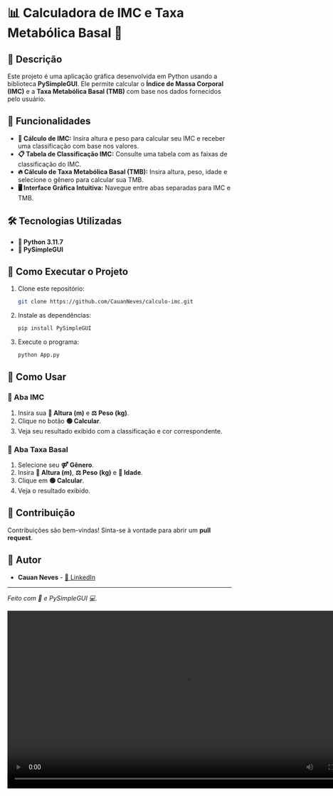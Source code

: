 # 📊 Calculadora de IMC e Taxa Metabólica Basal 🚀

## 📝 Descrição
Este projeto é uma aplicação gráfica desenvolvida em Python usando a biblioteca **PySimpleGUI**. Ele permite calcular o **Índice de Massa Corporal (IMC)** e a **Taxa Metabólica Basal (TMB)** com base nos dados fornecidos pelo usuário.

## 🌟 Funcionalidades
- **📏 Cálculo de IMC:** Insira altura e peso para calcular seu IMC e receber uma classificação com base nos valores.
- **📋 Tabela de Classificação IMC:** Consulte uma tabela com as faixas de classificação do IMC.
- **🔥 Cálculo de Taxa Metabólica Basal (TMB):** Insira altura, peso, idade e selecione o gênero para calcular sua TMB.
- **🖥️ Interface Gráfica Intuitiva:** Navegue entre abas separadas para IMC e TMB.

## 🛠️ Tecnologias Utilizadas
- **🐍 Python 3.11.7**
- **🎨 PySimpleGUI**

## 🚀 Como Executar o Projeto
1. Clone este repositório:
   ```bash
   git clone https://github.com/CauanNeves/calculo-imc.git
   ```
2. Instale as dependências:
   ```bash
   pip install PySimpleGUI
   ```
3. Execute o programa:
   ```bash
   python App.py
   ```

## 🧠 Como Usar
### 🧮 Aba IMC
1. Insira sua **📐 Altura (m)** e **⚖️ Peso (kg)**.
2. Clique no botão **🟢 Calcular**.
3. Veja seu resultado exibido com a classificação e cor correspondente.

### 💪 Aba Taxa Basal
1. Selecione seu **⚤ Gênero**.
2. Insira **📐 Altura (m)**, **⚖️ Peso (kg)** e **🎂 Idade**.
3. Clique em **🟢 Calcular**.
4. Veja o resultado exibido.

## 🤝 Contribuição
Contribuições são bem-vindas! Sinta-se à vontade para abrir um **pull request**.


## 👤 Autor
- **Cauan Neves** - [💼 LinkedIn](https://www.linkedin.com/in/cauan-neves-65916a228/)

---
*Feito com 🐍 e PySimpleGUI 💻.*

<video width="800" controls>
  <source src="/demo.mp4" type="demonstracao">
  Seu navegador não suporta vídeos.
</video>
